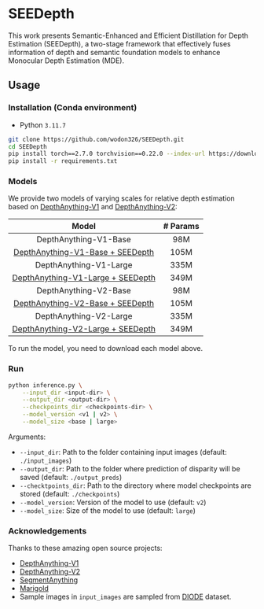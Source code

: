# SEEDepth

This work presents Semantic-Enhanced and Efficient Distillation for Depth Estimation (SEEDepth), a two-stage framework that effectively fuses information of depth and semantic foundation models to enhance Monocular Depth Estimation (MDE).

## Usage

### Installation (Conda environment)

- Python `3.11.7`

```bash
git clone https://github.com/wodon326/SEEDepth.git
cd SEEDepth
pip install torch==2.7.0 torchvision==0.22.0 --index-url https://download.pytorch.org/whl/cu118
pip install -r requirements.txt
```

### Models

We provide two models of varying scales for relative depth estimation based on [DepthAnything-V1](https://github.com/LiheYoung/Depth-Anything) and [DepthAnything-V2](https://github.com/DepthAnything/Depth-Anything-V2):

| Model | # Params |
| :---: | :---: |
| DepthAnything-V1-Base | 98M |
| [DepthAnything-V1-Base + SEEDepth](https://drive.google.com/uc?export=download&id=1uQFZF0n_93Kem27dOOngtWhBVaB9xTIy) | 105M |
| DepthAnything-V1-Large | 335M |
| [DepthAnything-V1-Large + SEEDepth](https://drive.google.com/uc?export=download&id=1aYSt1aqgXC54LqmcZPdN_fS2A7EY-NyK) | 349M |
| DepthAnything-V2-Base | 98M |
| [DepthAnything-V2-Base + SEEDepth](https://drive.google.com/uc?export=download&id=1x0VXkMDeeZEmD71_5qO3d7VwOagaVUCs) | 105M |
| DepthAnything-V2-Large | 335M |
| [DepthAnything-V2-Large + SEEDepth](https://drive.google.com/uc?export=download&id=1oAyGVpQAPUd4YUCyPBfJ3mtiwnmxDuWi) | 349M |

To run the model, you need to download each model above.

### Run

```bash
python inference.py \
    --input_dir <input-dir> \
    --output_dir <output-dir> \
    --checkpoints_dir <checkpoints-dir> \
    --model_version <v1 | v2> \
    --model_size <base | large>
```

Arguments:

- `--input_dir`: Path to the folder containing input images (default: `./input_images`)
- `--output_dir`: Path to the folder where prediction of disparity will be saved (default: `./output_preds`)
- `--checktpoints_dir`: Path to the directory where model checkpoints are stored (default: `./checkpoints`)
- `--model_version`: Version of the model to use (default: `v2`)
- `--model_size`: Size of the model to use (default: `large`)

### Acknowledgements

Thanks to these amazing open source projects:
- [DepthAnything-V1](https://github.com/LiheYoung/Depth-Anything)
- [DepthAnything-V2](https://github.com/DepthAnything/Depth-Anything-V2)
- [SegmentAnything](https://github.com/facebookresearch/segment-anything)
- [Marigold](https://github.com/prs-eth/Marigold)
- Sample images in `input_images` are sampled from [DIODE](https://diode-dataset.org/) dataset.
